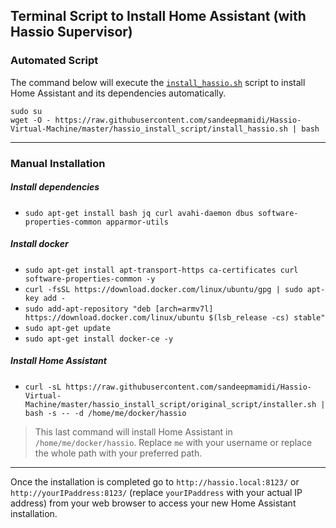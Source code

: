 ## Terminal Script to Install Home Assistant (with Hassio Supervisor)


### Automated Script

The command below will execute the [`install_hassio.sh`](https://github.com/sandeepmamidi/Hassio-Virtual-Machine/blob/master/hassio_install_script/install_hassio.sh) script to install Home Assistant and its dependencies automatically.

```
sudo su
wget -O - https://raw.githubusercontent.com/sandeepmamidi/Hassio-Virtual-Machine/master/hassio_install_script/install_hassio.sh | bash
```
***

### Manual Installation

##### Install dependencies
* `sudo apt-get install bash jq curl avahi-daemon dbus software-properties-common apparmor-utils`
 
##### Install docker
* `sudo apt-get install apt-transport-https ca-certificates curl software-properties-common -y`
* `curl -fsSL https://download.docker.com/linux/ubuntu/gpg | sudo apt-key add -`
* `sudo add-apt-repository "deb [arch=armv7l] https://download.docker.com/linux/ubuntu $(lsb_release -cs) stable"`
* `sudo apt-get update`
* `sudo apt-get install docker-ce -y`

##### Install Home Assistant
* `curl -sL https://raw.githubusercontent.com/sandeepmamidi/Hassio-Virtual-Machine/master/hassio_install_script/original_script/installer.sh | bash -s -- -d /home/me/docker/hassio`

> This last command will install Home Assistant in `/home/me/docker/hassio`. Replace `me` with your username or replace the whole path with your preferred path. 

***

Once the installation is completed go to `http://hassio.local:8123/` or `http://yourIPaddress:8123/` (replace `yourIPaddress` with your actual IP address) from your web browser to access your new Home Assistant installation.
